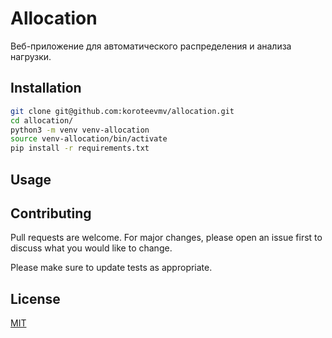 # Allocation

Веб-приложение для автоматического распределения и анализа нагрузки.

## Installation

```bash
git clone git@github.com:koroteevmv/allocation.git
cd allocation/
python3 -m venv venv-allocation
source venv-allocation/bin/activate
pip install -r requirements.txt
```

## Usage


## Contributing
Pull requests are welcome. For major changes, please open an issue first to discuss what you would like to change.

Please make sure to update tests as appropriate.

## License
[MIT](https://choosealicense.com/licenses/mit/)
